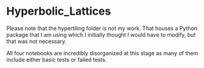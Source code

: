 # Hyperbolic_Lattices

Please note that the hypertiling folder is not my work. That houses a Python package that I am using which I initially thought I would have to modify, but that was not necessary. 

All four notebooks are incredibly disorganized at this stage as many of them include either basic tests or failed tests. 